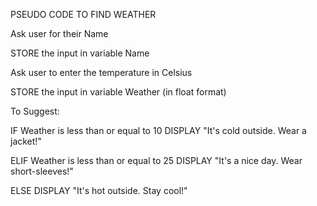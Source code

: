 PSEUDO CODE TO FIND WEATHER

Ask user for their Name

STORE the input in variable Name

Ask user to enter the temperature in Celsius

STORE the input in variable Weather (in float format)

To Suggest:

IF Weather is less than or equal to 10 
    DISPLAY "It's cold outside. Wear a jacket!"

ELIF Weather is less than or equal to 25 
      DISPLAY "It's a nice day. Wear short-sleeves!"

  ELSE
      DISPLAY "It's hot outside. Stay cool!"
